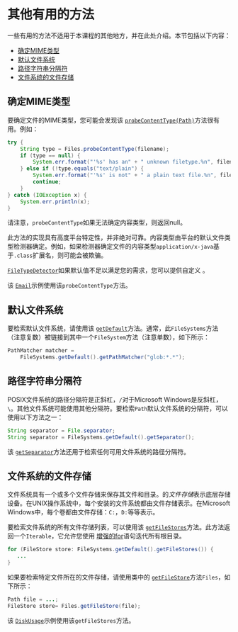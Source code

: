 # 其他有用的方法

一些有用的方法不适用于本课程的其他地方，并在此处介绍。本节包括以下内容：

- [确定MIME类型](#mime)
- [默认文件系统](#default)
- [路径字符串分隔符](#separator)
- [文件系统的文件存储](#stores)

## 确定MIME类型

要确定文件的MIME类型，您可能会发现该 [`probeContentType(Path)`](https://docs.oracle.com/javase/8/docs/api/java/nio/file/Files.html#probeContentType-java.nio.file.Path-)方法很有用。例如：

```java
try {
    String type = Files.probeContentType(filename);
    if (type == null) {
        System.err.format("'%s' has an" + " unknown filetype.%n", filename);
    } else if (!type.equals("text/plain") {
        System.err.format("'%s' is not" + " a plain text file.%n", filename);
        continue;
    }
} catch (IOException x) {
    System.err.println(x);
}
```

请注意，`probeContentType`如果无法确定内容类型，则返回null。

此方法的实现具有高度平台特定性，并非绝对可靠。内容类型由平台的默认文件类型检测器确定。例如，如果检测器确定文件的内容类型`application/x-java`基于`.class`扩展名，则可能会被欺骗。

[`FileTypeDetector`](https://docs.oracle.com/javase/8/docs/api/java/nio/file/spi/FileTypeDetector.html)如果默认值不足以满足您的需求，您可以提供自定义 。

该 [`Email`](examples/Email.java)示例使用该`probeContentType`方法。

## 默认文件系统

要检索默认文件系统，请使用该 [`getDefault`](https://docs.oracle.com/javase/8/docs/api/java/nio/file/FileSystems.html#getDefault--)方法。通常，此`FileSystems`方法（注意复数）被链接到其中一个`FileSystem`方法（注意单数），如下所示：

```java
PathMatcher matcher =
    FileSystems.getDefault().getPathMatcher("glob:*.*");
```

## 路径字符串分隔符

POSIX文件系统的路径分隔符是正斜杠，`/`对于Microsoft Windows是反斜杠，`\`。其他文件系统可能使用其他分隔符。要检索`Path`默认文件系统的分隔符，可以使用以下方法之一：

```java
String separator = File.separator;
String separator = FileSystems.getDefault().getSeparator();
```

该 [`getSeparator`](https://docs.oracle.com/javase/8/docs/api/java/nio/file/FileSystem.html#getSeparator--)方法还用于检索任何可用文件系统的路径分隔符。

## 文件系统的文件存储

文件系统具有一个或多个文件存储来保存其文件和目录。的*文件存储*表示底层存储设备。在UNIX操作系统中，每个安装的文件系统都由文件存储表示。在Microsoft Windows中，每个卷都由文件存储：`C:`，`D:`等等表示。

要检索文件系统的所有文件存储列表，可以使用该 [`getFileStores`](https://docs.oracle.com/javase/8/docs/api/java/nio/file/FileSystem.html#getFileStores--)方法。此方法返回一个`Iterable`，它允许您使用 [增强的for](../../java/nutsandbolts/for.html)语句迭代所有根目录。

```java
for (FileStore store: FileSystems.getDefault().getFileStores()) {
   ...
}
```

如果要检索特定文件所在的文件存储，请使用类中的 [`getFileStore`](https://docs.oracle.com/javase/8/docs/api/java/nio/file/Files.html#getFileStore-java.nio.file.Path-)方法`Files`，如下所示：

```java
Path file = ...;
FileStore store= Files.getFileStore(file);
```

该 [`DiskUsage`](examples/DiskUsage.java)示例使用该`getFileStores`方法。